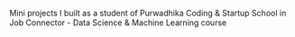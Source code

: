 Mini projects I built as a student of Purwadhika Coding & Startup School in Job Connector - Data Science & Machine Learning course
